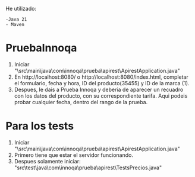 He utilizado:

    -Java 21
    - Maven


# PruebaInnoqa

1. Iniciar "\src\main\java\com\innoqa\prueba\apirest\ApirestApplication.java"
2. En http://localhost:8080/ o http://localhost:8080/index.html, completar el formulario, fecha y hora, ID del producto(35455) y ID de la marca (1).
3. Despues, le dais a Prueba Innoqa y deberia de aparecer un recuadro con los datos del producto, con su correspondiente tarifa. Aqui podeis probar cualquier fecha, dentro del rango de la prueba.

# Para los tests

1. Iniciar "\src\main\java\com\innoqa\prueba\apirest\ApirestApplication.java"
2. Primero tiene que estar el servidor funcionando.
3. Despues solamente iniciar: "src\test\java\com\innoqa\prueba\apirest\TestsPrecios.java"
   
